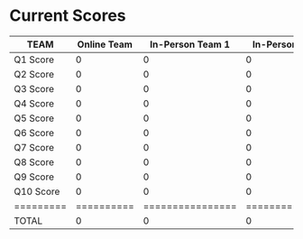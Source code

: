 # Current Scores


TEAM     | Online Team | In-Person Team 1 | In-Person Team 2 |  In-Person Team 3  |  In-Person Team 4  |
-------- | ----------- | ---------------- | ---------------- | ------------------ | ------------------ |
Q1 Score |0            |0                 |0                 |0                   |0                   |
Q2 Score |0            |0                 |0                 |0                   |0                   |
Q3 Score |0            |0                 |0                 |0                   |0                   |
Q4 Score |0            |0                 |0                 |0                   |0                   |
Q5 Score |0            |0                 |0                 |0                   |0                   |
Q6 Score |0            |0                 |0                 |0                   |0                   |
Q7 Score |0            |0                 |0                 |0                   |0                   |
Q8 Score |0            |0                 |0                 |0                   |0                   |
Q9 Score |0            |0                 |0                 |0                   |0                   |
Q10 Score |0           |0                 |0                 |0                   |0                   |
========= | ========== | ================ | ================ | ================== | ================== |
TOTAL    | 0           | 0                | 0                | 0                  | 0   